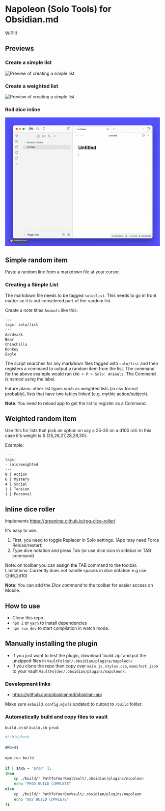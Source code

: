 # Napoleon (Solo Tools) for Obsidian.md

WIP!!!

## Previews

### Create a simple list

![Preview of creating a simple list](https://github.com/spacegiant/napoleon/blob/main/siimple-list.gif)

### Create a weighted list

![Preview of creating a simple list](https://github.com/spacegiant/napoleon/blob/main/weighted-list.gif)

### Roll dice inline

![Preview of creating a simple list](https://github.com/spacegiant/napoleon/blob/main/dice-roller.gif)

## Simple random item

Paste a random line from a markdown file at your cursor.

### Creating a Simple List

The markdown file needs to be tagged `solo/list`. This needs to go in front matter so it is not considered part of the random list.

Create a note titles `Animals` like this:

```
---
tags: solo/list
---
Aardvark
Bear
Chinchilla
Donkey
Eagle
```

The script searches for any markdown files tagged with `solo/list` and then registers a command to output a random item from the list. The command for the above example would run `CMD + P > Solo: Animals`. The Command is named using the label.

Future plans: other list types such as weighted lists (in csv format probably), lists that have two tables linked (e.g. mythic action/subject).

**Note**: You need to reload app to get the list to register as a Command.

## Weighted random item

Use this for lists that pick an option on say a 25-30 on a d100 roll. In this case it's weight is 6 (25,26,27,28,29,30).

Example:

```
---
tags:
- solo/weighted
---
8 | Action
6 | Mystery
4 | Social
1 | Tension
1 | Personal
```

## Inline dice roller

Implements https://greenimp.github.io/rpg-dice-roller/

It's easy to use.

1. First, you need to toggle Replacer in Solo settings. (App may need Force Reload/restart)
2. Type dice notation and press Tab (or use dice icon in sidebar or TAB command)

Note: on toolbar you can assign the TAB command to the toolbar.
Limitations: Currently does not handle spaces in dice notation e.g use {2d6,2d10}

**Note**: You can add the _Dice command_ to the toolbar for easier access on Mobile.

## How to use

- Clone this repo.
- `npm i` or `yarn` to install dependencies
- `npm run dev` to start compilation in watch mode.

## Manually installing the plugin

- If you just want to test the plugin, download 'build.zip' and put the unzipped files in `VaultFolder/.obsidian/plugins/napoleon/`
- If you clone the repo then copy over `main.js`, `styles.css`, `manifest.json` to your vault `VaultFolder/.obsidian/plugins/napoleon/`.

### Development links

- https://github.com/obsidianmd/obsidian-api

Make sure `esbuild.config.mjs` is updated to output to `/build` folder.

### Automatically build and copy files to vault

`build.sh` or `build.sh prod`:

```sh
#!/bin/bash

ARG=$1

npm run build

if [ $ARG = 'prod' ];
then
    cp ./build/* PathToYourRealVault/.obsidian/plugins/napoleon
    echo "PROD BUILD COMPLETE"
else
    cp ./build/* PathToYourDevVault/.obsidian/plugins/napoleon
    echo "DEV BUILD COMPLETE"
fi
```
